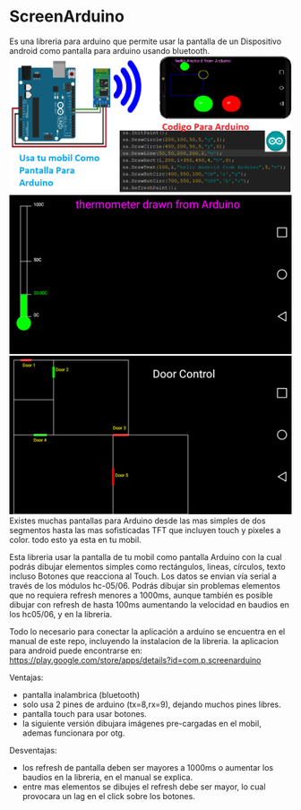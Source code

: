 # ScreenArduino
Es una libreria para arduino que permite usar la pantalla de un Dispositivo android como pantalla para arduino usando bluetooth.
![GitHub Logo](/EjemplosArduino/promocional.png)
![GitHub Logo](/EjemplosArduino/ejemplo1.png)
![GitHub Logo](/EjemplosArduino/ejemplo2.png)
Existes muchas pantallas para Arduino desde las mas simples de dos segmentos hasta las mas sofisticadas  TFT que incluyen touch y pixeles a color. todo esto ya esta en tu mobil.

Esta libreria usar la pantalla de tu mobil como pantalla Arduino con la cual podrás dibujar elementos simples como rectángulos, lineas, círculos, texto incluso Botones que reacciona al Touch. 
Los datos se envian vía serial a través de los módulos hc-05/06. Podrás dibujar sin problemas elementos que no requiera refresh menores a 1000ms, aunque también es posible dibujar con refresh de hasta 100ms aumentando la velocidad en baudios en los hc05/06, y en la libreria. 

Todo lo necesario para conectar la aplicación a arduino se encuentra en el manual de este repo, incluyendo la instalacion de la libreria.
la aplicacion para android puede encontrarse en:
https://play.google.com/store/apps/details?id=com.p.screenarduino


Ventajas:
- pantalla inalambrica (bluetooth)
- solo usa 2 pines de arduino (tx=8,rx=9), dejando muchos pines libres.
- pantalla touch para usar botones.
- la siguiente versión dibujara imágenes pre-cargadas en el mobil, ademas funcionara por otg.

Desventajas:
- los refresh de pantalla deben ser mayores a  1000ms o aumentar los baudios en la libreria, en el manual se explica.
- entre mas elementos se dibujes el refresh debe ser mayor, lo cual provocara un lag en el click sobre los botones.
